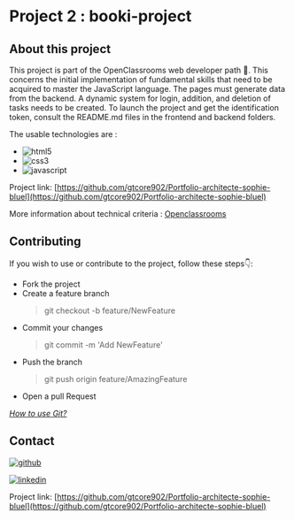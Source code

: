 # Project 2 : booki-project

## About this project
This project is part of the OpenClassrooms web developer path :rocket:. This concerns the initial implementation of fundamental skills that need to be acquired to master the JavaScript language. The pages must generate data from the backend. A dynamic system for login, addition, and deletion of tasks needs to be created.
To launch the project and get the identification token, consult the README.md files in the frontend and backend folders.

The usable technologies are : 
* ![html5](https://img.shields.io/badge/html5-%23E34F26.svg?style=for-the-badge&logo=html5&logoColor=white) 
* ![css3](https://img.shields.io/badge/css3-%231572B6.svg?style=for-the-badge&logo=css3&logoColor=white)
* ![javascript](https://img.shields.io/badge/JavaScript-F7DF1E?logo=JavaScript&logoColor=000&style=flat-square)

Project link: [https://github.com/gtcore902/Portfolio-architecte-sophie-bluel](https://github.com/gtcore902/Portfolio-architecte-sophie-bluel)

More information about technical criteria : [Openclassrooms](https://openclassrooms.com/)

## Contributing
 If you wish to use or contribute to the project, follow these steps:point_down::
* Fork the project
* Create a feature branch 
  > git checkout -b feature/NewFeature
* Commit your changes
  > git commit -m 'Add NewFeature'
* Push the branch
  > git push origin feature/AmazingFeature
* Open a pull Request

_[How to use Git?](https://docs.github.com/fr/get-started/using-git/about-git)_

## Contact
[![github](https://img.shields.io/badge/GitHub-100000?style=for-the-badge&logo=github&logoColor=white)](https://github.com/gtcore902)

[![linkedin](https://img.shields.io/badge/LinkedIn-0077B5?style=for-the-badge&logo=linkedin&logoColor=white)](https://linkedin.com/in/ga%C3%ABtan-tremois-a956a91a3)

Project link: [https://github.com/gtcore902/Portfolio-architecte-sophie-bluel](https://github.com/gtcore902/Portfolio-architecte-sophie-bluel)